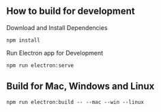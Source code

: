 ## How to build for development

Download and Install Dependencies

```
npm install
```

Run Electron app for Development

```
npm run electron:serve
```

## Build for Mac, Windows and Linux

```
npm run electron:build -- --mac --win --linux
```